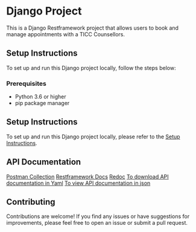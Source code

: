 # Django Project

This is a Django Restframework project that allows users to book and manage appointments with a TICC Counsellors.

## Setup Instructions

To set up and run this Django project locally, follow the steps below:

### Prerequisites

- Python 3.6 or higher
- pip package manager


## Setup Instructions

To set up and run this Django project locally, please refer to the [Setup Instructions](./SETUP.md).

## API Documentation
[Postman Collection](https://api.postman.com/collections/17375194-7ff56731-888a-4864-a855-be2e8ed28d64?access_key=PMAT-01H2686V46VEDYWZXRM9Z0TH1Z)
[Restframework Docs](http://127.0.0.1:8000/doc/)
[Redoc](http://127.0.0.1:8000/redoc/)
[To download API documentation in Yaml](http://127.0.0.1:8000/doc.yaml)
[To view API documentation in json](http://127.0.0.1:8000/doc.json)

## Contributing

Contributions are welcome! If you find any issues or have suggestions for improvements, please feel free to open an issue or submit a pull request.
